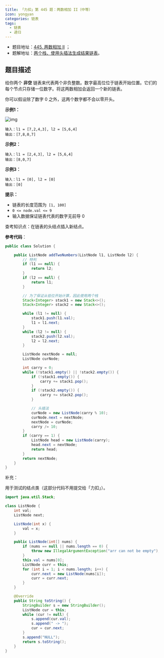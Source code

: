 ```yaml
---
title: 「力扣」第 445 题：两数相加 II（中等）
icon: yongyan
categories: 链表
tags:
  - 链表
  - 递归
---
```


+ 题目地址：[445. 两数相加 II](https://leetcode-cn.com/problems/add-two-numbers-ii/description/) ；
+ 题解地址：[两个栈、使用头插法生成结果链表](https://leetcode-cn.com/problems/add-two-numbers-ii/solution/liang-ge-zhan-shi-yong-tou-cha-fa-sheng-cheng-jie-/)。

## 题目描述

给你两个 **非空** 链表来代表两个非负整数。数字最高位位于链表开始位置。它们的每个节点只存储一位数字。将这两数相加会返回一个新的链表。

你可以假设除了数字 0 之外，这两个数字都不会以零开头。

**示例1：**

![img](https://pic.leetcode-cn.com/1626420025-fZfzMX-image.png)



```
输入：l1 = [7,2,4,3], l2 = [5,6,4]
输出：[7,8,0,7]
```

**示例2：**

```
输入：l1 = [2,4,3], l2 = [5,6,4]
输出：[8,0,7]
```

**示例3：**

```
输入：l1 = [0], l2 = [0]
输出：[0]
```

 

**提示：**

- 链表的长度范围为` [1, 100]`
- `0 <= node.val <= 9`
- 输入数据保证链表代表的数字无前导 0

查考知识点：在链表的头结点插入新结点。

**参考代码**：

```java
public class Solution {

    public ListNode addTwoNumbers(ListNode l1, ListNode l2) {
        // 特判
        if (l1 == null) {
            return l2;
        }
        if (l2 == null) {
            return l1;
        }

        // 为了保证从低位开始计算，因此使用两个栈
        Stack<Integer> stack1 = new Stack<>();
        Stack<Integer> stack2 = new Stack<>();

        while (l1 != null) {
            stack1.push(l1.val);
            l1 = l1.next;
        }
        while (l2 != null) {
            stack2.push(l2.val);
            l2 = l2.next;
        }

        ListNode nextNode = null;
        ListNode curNode;

        int carry = 0;
        while (!stack1.empty() || !stack2.empty()) {
            if (!stack1.empty()) {
                carry += stack1.pop();
            }
            if (!stack2.empty()) {
                carry += stack2.pop();
            }

            // 头插法
            curNode = new ListNode(carry % 10);
            curNode.next = nextNode;
            nextNode = curNode;
            carry /= 10;
        }
        if (carry == 1) {
            ListNode head = new ListNode(carry);
            head.next = nextNode;
            return head;
        }
        return nextNode;
    }
}
```







补充：

用于测试的结点类（这部分代码不用提交给「力扣」）。

```java
import java.util.Stack;

class ListNode {
    int val;
    ListNode next;

    ListNode(int x) {
        val = x;
    }

    public ListNode(int[] nums) {
        if (nums == null || nums.length == 0) {
            throw new IllegalArgumentException("arr can not be empty");
        }
        this.val = nums[0];
        ListNode curr = this;
        for (int i = 1; i < nums.length; i++) {
            curr.next = new ListNode(nums[i]);
            curr = curr.next;
        }
    }

    @Override
    public String toString() {
        StringBuilder s = new StringBuilder();
        ListNode cur = this;
        while (cur != null) {
            s.append(cur.val);
            s.append(" -> ");
            cur = cur.next;
        }
        s.append("NULL");
        return s.toString();
    }
}


```

